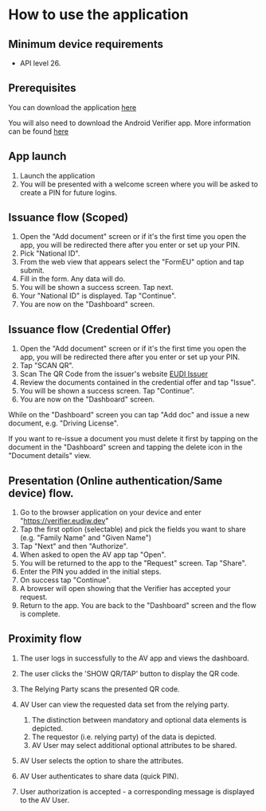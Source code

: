 # How to use the application

## Minimum device requirements

- API level 26.

## Prerequisites

You can download the application [here](https://install.appcenter.ms/orgs/eu-digital-identity-wallet/apps/eudi-reference-android/distribution_groups/eudi%20wallet%20(demo)%20public)

You will also need to download the Android Verifier app. More information can be found [here](wiki/verifier_proximity.md)

## App launch

1. Launch the application
2. You will be presented with a welcome screen where you will be asked to create a PIN for future logins.

## Issuance flow (Scoped)

1. Open the "Add document" screen or if it's the first time you open the app, you will be redirected there after you enter or set up your PIN.
2. Pick "National ID".
3. From the web view that appears select the "FormEU" option and tap submit.
4. Fill in the form. Any data will do.
5. You will be shown a success screen. Tap next.
6. Your "National ID" is displayed. Tap "Continue".
7. You are now on the "Dashboard" screen.

## Issuance flow (Credential Offer)

1. Open the "Add document" screen or if it's the first time you open the app, you will be redirected there after you enter or set up your PIN.
2. Tap "SCAN QR".
3. Scan The QR Code from the issuer's website [EUDI Issuer](https://issuer.eudiw.dev/credential_offer_choice)
4. Review the documents contained in the credential offer and tap "Issue".
5. You will be shown a success screen. Tap "Continue".
6. You are now on the "Dashboard" screen.

While on the "Dashboard" screen you can tap "Add doc" and issue a new document, e.g. "Driving License".

If you want to re-issue a document you must delete it first by tapping on the document in the "Dashboard" screen and tapping the delete icon in the "Document details" view.

## Presentation (Online authentication/Same device) flow.

1. Go to the browser application on your device and enter "https://verifier.eudiw.dev"
2. Tap the first option (selectable) and pick the fields you want to share (e.g. "Family Name" and "Given Name")
3. Tap "Next" and then "Authorize".
4. When asked to open the AV app tap "Open".
5. You will be returned to the app to the "Request" screen. Tap "Share".
6. Enter the PIN you added in the initial steps.
7. On success tap "Continue".
8. A browser will open showing that the Verifier has accepted your request.
9. Return to the app. You are back to the "Dashboard" screen and the flow is complete.

## Proximity flow

1. The user logs in successfully to the AV app and views the dashboard.
2. The user clicks the 'SHOW QR/TAP' button to display the QR code.
3. The Relying Party scans the presented QR code.
4. AV User can view the requested data set from the relying party.

    1. The distinction between mandatory and optional data elements is depicted.
    2. The requestor (i.e. relying party) of the data is depicted.
   3. AV User may select additional optional attributes to be shared.
5. AV User selects the option to share the attributes.
6. AV User authenticates to share data (quick PIN).
7. User authorization is accepted - a corresponding message is displayed to the AV User.
